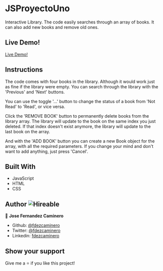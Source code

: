 # JSProyectoUno

Interactive Library. The code easily searches through an array of books. It can also add new books and remove old ones.

## Live Demo!

[Live Demo!](https://fdezcaminero.github.io/JSProyectoUno/)

## Instructions

The code comes with four books in the library. Although it would work just as fine if the library were empty. You can search through the library with the 'Previous' and 'Next' buttons.

You can use the toggle '...' button to change the status of a book from 'Not Read' to 'Read', or vice versa. 

Click the 'REMOVE BOOK' button to permanently delete books from the library array. The library will update to the book on the same index you just deleted. If that index doesn't exist anymore, the library will update to the last book on the array.

And with the 'ADD BOOK' button you can create a new Book object for the array, with all the required parameters. If you change your mind and don't want to add anything, just press 'Cancel'.

## Built With

- JavaScript
- HTML
- CSS

## Author ![Hireable](https://img.shields.io/badge/HIREABLE-YES-yellowgreen&?style=for-the-badge)

👤 **Jose Fernandez Caminero**
- Github: [@fdezcaminero](https://github.com/fdezcaminero)
- Twitter: [@fdezcaminero](https://twitter.com/fdezcaminero)
- Linkedin: [fdezcaminero](https://www.linkedin.com/in/fdezcaminero/)

## Show your support

Give me a ⭐️ if you like this project!
